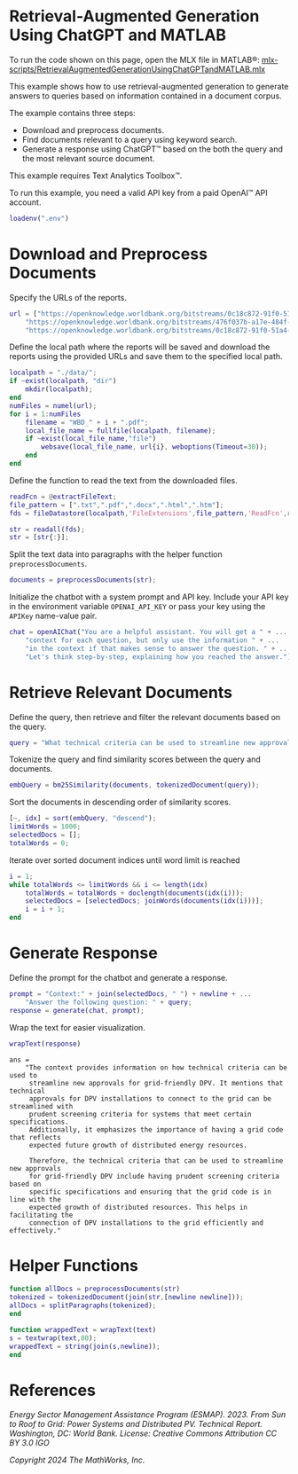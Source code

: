 
# Retrieval\-Augmented Generation Using ChatGPT and MATLAB

To run the code shown on this page, open the MLX file in MATLAB®: [mlx-scripts/RetrievalAugmentedGenerationUsingChatGPTandMATLAB.mlx](mlx-scripts/RetrievalAugmentedGenerationUsingChatGPTandMATLAB.mlx) 

This example shows how to use retrieval\-augmented generation to generate answers to queries based on information contained in a document corpus. 


The example contains three steps:

-  Download and preprocess documents. 
-  Find documents relevant to a query using keyword search. 
-  Generate a response using ChatGPT™ based on the both the query and the most relevant source document. 

This example requires Text Analytics Toolbox™. 


To run this example, you need a valid API key from a paid OpenAI™ API account.

```matlab
loadenv(".env")
```
# Download and Preprocess Documents

Specify the URLs of the reports.

```matlab
url = ["https://openknowledge.worldbank.org/bitstreams/0c18c872-91f0-51a4-ba91-c36b98893b4a/download"
    "https://openknowledge.worldbank.org/bitstreams/476f037b-a17e-484f-9cc2-282a2e5a929f/download"
    "https://openknowledge.worldbank.org/bitstreams/0c18c872-91f0-51a4-ba91-c36b98893b4a/download"];
```

Define the local path where the reports will be saved and download the reports using the provided URLs and save them to the specified local path.

```matlab
localpath = "./data/";
if ~exist(localpath, "dir")
    mkdir(localpath);
end
numFiles = numel(url);
for i = 1:numFiles
    filename = "WBD_" + i + ".pdf";
    local_file_name = fullfile(localpath, filename);
    if ~exist(local_file_name,"file")
        websave(local_file_name, url{i}, weboptions(Timeout=30));
    end
end
```

Define the function to read the text from the downloaded files.

```matlab
readFcn = @extractFileText;
file_pattern = [".txt",".pdf",".docx",".html",".htm"];
fds = fileDatastore(localpath,'FileExtensions',file_pattern,'ReadFcn',readFcn);

str = readall(fds);
str = [str{:}];
```

Split the text data into paragraphs with the helper function `preprocessDocuments`.

```matlab
documents = preprocessDocuments(str);
```

Initialize the chatbot with a system prompt and API key. Include your API key in the environment variable `OPENAI_API_KEY` or pass your key using the `APIKey` name\-value pair.

```matlab
chat = openAIChat("You are a helpful assistant. You will get a " + ...
    "context for each question, but only use the information " + ...
    "in the context if that makes sense to answer the question. " + ...
    "Let's think step-by-step, explaining how you reached the answer.");
```
# Retrieve Relevant Documents

Define the query, then retrieve and filter the relevant documents based on the query.

```matlab
query = "What technical criteria can be used to streamline new approvals for grid-friendly DPV?";
```

Tokenize the query and find similarity scores between the query and documents.

```matlab
embQuery = bm25Similarity(documents, tokenizedDocument(query));
```

Sort the documents in descending order of similarity scores.

```matlab
[~, idx] = sort(embQuery, "descend");
limitWords = 1000;
selectedDocs = [];
totalWords = 0;
```

Iterate over sorted document indices until word limit is reached

```matlab
i = 1;
while totalWords <= limitWords && i <= length(idx)
    totalWords = totalWords + doclength(documents(idx(i)));
    selectedDocs = [selectedDocs; joinWords(documents(idx(i)))];
    i = i + 1;
end
```
# Generate Response

Define the prompt for the chatbot and generate a response.

```matlab
prompt = "Context:" + join(selectedDocs, " ") + newline + ...
    "Answer the following question: " + query;
response = generate(chat, prompt);
```

Wrap the text for easier visualization.

```matlab
wrapText(response)
```

```matlabTextOutput
ans = 
    "The context provides information on how technical criteria can be used to 
     streamline new approvals for grid-friendly DPV. It mentions that technical 
     approvals for DPV installations to connect to the grid can be streamlined with 
     prudent screening criteria for systems that meet certain specifications. 
     Additionally, it emphasizes the importance of having a grid code that reflects 
     expected future growth of distributed energy resources.
     
     Therefore, the technical criteria that can be used to streamline new approvals 
     for grid-friendly DPV include having prudent screening criteria based on 
     specific specifications and ensuring that the grid code is in line with the 
     expected growth of distributed resources. This helps in facilitating the 
     connection of DPV installations to the grid efficiently and effectively."

```

# Helper Functions
```matlab
function allDocs = preprocessDocuments(str)
tokenized = tokenizedDocument(join(str,[newline newline]));
allDocs = splitParagraphs(tokenized);
end

function wrappedText = wrapText(text)
s = textwrap(text,80);
wrappedText = string(join(s,newline));
end
```
# References

*Energy Sector Management Assistance Program (ESMAP). 2023. From Sun to Roof to Grid: Power Systems and Distributed PV. Technical Report. Washington, DC: World Bank. License: Creative Commons Attribution CC BY 3.0 IGO*


*Copyright 2024 The MathWorks, Inc.*

